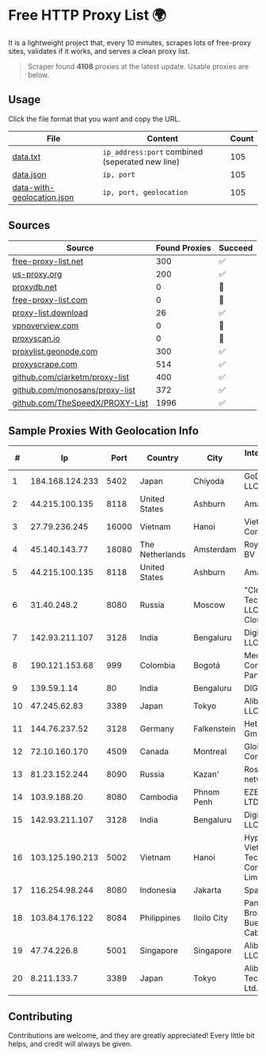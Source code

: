 
# Free HTTP Proxy List 🌍

It is a lightweight project that, every 10 minutes, scrapes lots of free-proxy sites, validates if it works, and serves a clean proxy list.


> Scraper found **4108** proxies at the latest update. Usable proxies are below.

## Usage

Click the file format that you want and copy the URL.


|File|Content|Count|
|----|-------|-----|
|[data.txt](https://raw.githubusercontent.com/themiralay/Proxy-List-World/master/data.txt)|`ip_address:port` combined (seperated new line)|105|
|[data.json](https://raw.githubusercontent.com/themiralay/Proxy-List-World/master/data.json)|`ip, port`|105|
|[data-with-geolocation.json](https://raw.githubusercontent.com/themiralay/Proxy-List-World/master/data-with-geolocation.json)|`ip, port, geolocation`|105|

## Sources

|Source|Found Proxies|Succeed|
|------|-------------|-------|
|[free-proxy-list.net](https://free-proxy-list.net)|300|✅|
|[us-proxy.org](https://www.us-proxy.org)|200|✅|
|[proxydb.net](http://proxydb.net)|0|🚫|
|[free-proxy-list.com](https://free-proxy-list.com/?page=&port=&type%5B%5D=http&type%5B%5D=https&up_time=0&search=Search)|0|🚫|
|[proxy-list.download](https://www.proxy-list.download/HTTP)|26|✅|
|[vpnoverview.com](https://vpnoverview.com/privacy/anonymous-browsing/free-proxy-servers)|0|🚫|
|[proxyscan.io](https://www.proxyscan.io)|0|🚫|
|[proxylist.geonode.com](https://proxylist.geonode.com/api/proxy-list?limit=300&page=1&sort_by=lastChecked&sort_type=desc&protocols=http,https)|300|✅|
|[proxyscrape.com](https://api.proxyscrape.com/v2/?request=displayproxies&protocol=http&timeout=10000&country=all&ssl=all&anonymity=all)|514|✅|
|[github.com/clarketm/proxy-list](https://raw.githubusercontent.com/clarketm/proxy-list/master/proxy-list-raw.txt)|400|✅|
|[github.com/monosans/proxy-list](https://raw.githubusercontent.com/monosans/proxy-list/main/proxies/http.txt)|372|✅|
|[github.com/TheSpeedX/PROXY-List](https://raw.githubusercontent.com/TheSpeedX/PROXY-List/master/http.txt)|1996|✅|


## Sample Proxies With Geolocation Info

|#|Ip|Port|Country|City|Internet Service Provider|
|-|--|----|-------|----|-------------------------|
|1|184.168.124.233|5402|Japan|Chiyoda|GoDaddy.com, LLC|
|2|44.215.100.135|8118|United States|Ashburn|Amazon.com|
|3|27.79.236.245|16000|Vietnam|Hanoi|Viettel Corporation|
|4|45.140.143.77|18080|The Netherlands|Amsterdam|RoyaleHosting BV|
|5|44.215.100.135|8118|United States|Ashburn|Amazon.com|
|6|31.40.248.2|8080|Russia|Moscow|"Cloud Technologies" LLC trading as Cloud.ru|
|7|142.93.211.107|3128|India|Bengaluru|DigitalOcean, LLC|
|8|190.121.153.68|999|Colombia|Bogotá|Media Commerce Partners S.A|
|9|139.59.1.14|80|India|Bengaluru|DIGITALOCEAN|
|10|47.245.62.83|3389|Japan|Tokyo|Alibaba Cloud LLC|
|11|144.76.237.52|3128|Germany|Falkenstein|Hetzner Online GmbH|
|12|72.10.160.170|4509|Canada|Montreal|GloboTech Communications|
|13|81.23.152.244|8090|Russia|Kazan'|Rostelecom networks|
|14|103.9.188.20|8080|Cambodia|Phnom Penh|EZECOM CO., LTD.|
|15|142.93.211.107|3128|India|Bengaluru|DigitalOcean, LLC|
|16|103.125.190.213|5002|Vietnam|Hanoi|Hypernet Vietnam Technology Company Limited|
|17|116.254.98.244|8080|Indonesia|Jakarta|SpaceX Starlink|
|18|103.84.176.122|8084|Philippines|Iloilo City|Panay Broadband / Buenavista Cable TV., Inc.|
|19|47.74.226.8|5001|Singapore|Singapore|Alibaba Cloud LLC|
|20|8.211.133.7|3389|Japan|Tokyo|Alibaba (US) Technology Co., Ltd.|



## Contributing

Contributions are welcome, and they are greatly appreciated! Every
little bit helps, and credit will always be given.

